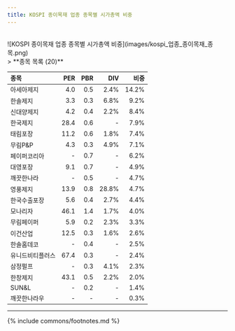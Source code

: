 ```yaml
---
title: KOSPI 종이목재 업종 종목별 시가총액 비중
---
```

<br>
![KOSPI 종이목재 업종 종목별 시가총액 비중](images/kospi_업종_종이목재_종목.png)
<br>
> **종목 목록 (20)**<a id="list"></a>

| **종목** | **PER** | **PBR** | **DIV** | **비중** |
| :------- | ------: | ------: | ------: | -------: |
| 아세아제지 | 4.0 | 0.5 | 2.4% | 14.2% |
| 한솔제지 | 3.3 | 0.3 | 6.8% | 9.2% |
| 신대양제지 | 4.2 | 0.4 | 2.2% | 8.4% |
| 한국제지 | 28.4 | 0.6 | - | 7.9% |
| 태림포장 | 11.2 | 0.6 | 1.8% | 7.4% |
| 무림P&P | 4.3 | 0.3 | 4.9% | 7.1% |
| 페이퍼코리아 | - | 0.7 | - | 6.2% |
| 대영포장 | 9.1 | 0.7 | - | 4.9% |
| 깨끗한나라 | - | 0.5 | - | 4.7% |
| 영풍제지 | 13.9 | 0.8 | 28.8% | 4.7% |
| 한국수출포장 | 5.6 | 0.4 | 2.7% | 4.4% |
| 모나리자 | 46.1 | 1.4 | 1.7% | 4.0% |
| 무림페이퍼 | 5.9 | 0.2 | 2.3% | 3.3% |
| 이건산업 | 12.5 | 0.3 | 1.6% | 2.6% |
| 한솔홈데코 | - | 0.4 | - | 2.5% |
| 유니드비티플러스 | 67.4 | 0.3 | - | 2.4% |
| 삼정펄프 | - | 0.3 | 4.1% | 2.3% |
| 한창제지 | 43.1 | 0.5 | 2.2% | 2.0% |
| SUN&L | - | 0.2 | - | 1.4% |
| 깨끗한나라우 | - | - | - | 0.3% |

---
{% include commons/footnotes.md %}